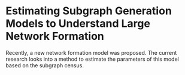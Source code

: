 # Estimating Subgraph Generation Models to Understand Large Network Formation
Recently, a new network formation model was proposed. The current research looks into a method to estimate the parameters of this model based on the subgraph census.